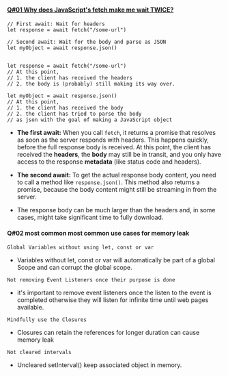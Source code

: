 #### <a href="https://www.youtube.com/watch?v=Ki64Cnyf_cA" target="_blank">Q#01 Why does JavaScript's fetch make me wait TWICE?</a>

```
// First await: Wait for headers
let response = await fetch("/some-url")

// Second await: Wait for the body and parse as JSON
let myObject = await response.json()
```

```

let response = await fetch("/some-url")
// At this point,
// 1. the client has received the headers
// 2. the body is (probably) still making its way over.

let myObject = await response.json()
// At this point,
// 1. the client has received the body
// 2. the client has tried to parse the body
// as json with the goal of making a JavaScript object
```

- **The first await:** When you call ```fetch```, it returns a promise that resolves as soon as the server responds with headers. This happens quickly, before the full response body is received. At this point, the client has received the **headers**, the **body** may still be in transit, and you only have access to the response **metadata** (like status code and headers).
  
- **The second await:** To get the actual response body content, you need to call a method like ```response.json()```. This method also returns a promise, because the body content might still be streaming in from the server.
  
- The response body can be much larger than the headers and, in some cases, might take significant time to fully download.


#### Q#02 most common most common use cases for memory leak 

```Global Variables without using let, const or var```
- Variables without let, const or var will automatically be part of a global Scope and can corrupt the global scope.

```Not removing Event Listeners once their purpose is done```
- it's important to remove event listeners once the listen to the event is completed otherwise they will listen for infinite time until web pages available.

```Mindfully use the Closures```
- Closures can retain the references for longer duration can cause memory leak 

```Not cleared intervals ```
- Uncleared setInterval() keep associated object in memory.